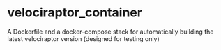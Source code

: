 # velociraptor_container
A Dockerfile and a docker-compose stack for automatically building the latest velociraptor version (designed for testing only)
